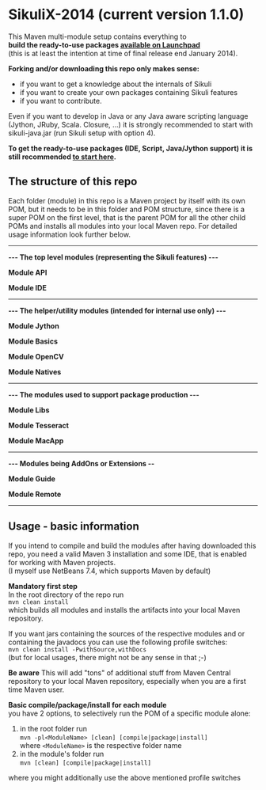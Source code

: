 SikuliX-2014 (current version 1.1.0)
============

This Maven multi-module setup contains everything to <br />
**build the ready-to-use packages [available on Launchpad](https://launchpad.net/sikuli)** <br />(this is at least the intention at time of final release end January 2014).

**Forking and/or downloading this repo only makes sense:** 
 - if you want to get a knowledge about the internals of Sikuli
 - if you want to create your own packages containing Sikuli features 
 - if you want to contribute.

Even if you want to develop in Java or any Java aware scripting language (Jython, JRuby, Scala. Closure, ...) it is strongly recommended to start with sikuli-java.jar (run Sikuli setup with option 4).

**To get the ready-to-use packages (IDE, Script, Java/Jython support) it is still recommended [to start here](http://www.sikuli.org/download.html).**

The structure of this repo
------------------------

Each folder (module) in this repo is a Maven project by itself with its own POM, but it needs to be in this folder and POM structure, since there is a super POM on the first level, that is the parent POM for all the other child POMs and installs all modules into your local Maven repo. For detailed usage information look further below.

<hr/>

**--- The top level modules (representing the Sikuli features) ---**

**Module API**

**Module IDE**

<hr/>

**--- The helper/utility modules (intended for internal use only) ---**

**Module Jython**

**Module Basics**

**Module OpenCV**

**Module Natives**

<hr/>

**--- The modules used to support package production ---**

**Module Libs**

**Module Tesseract**

**Module MacApp**

<hr/>

**--- Modules being AddOns or Extensions --**

**Module Guide**

**Module Remote**

<hr/>

Usage - basic information
-------------------------

If you intend to compile and build the modules after having downloaded this repo, you need a valid Maven 3 installation and some IDE, that is enabled for working with Maven projects. <br />(I myself use NetBeans 7.4, which supports Maven by default)

**Mandatory first step**<br />
In the root directory of the repo run <br />
`mvn clean install`<br />
which builds all modules and installs the artifacts into your local Maven repository.

If you want jars containing the sources of the respective modules and or containing the javadocs you can use the following profile switches:<br />
`mvn clean install -PwithSource,withDocs`<br />
(but for local usages, there might not be any sense in that ;-)

**Be aware** This will add "tons" of additional stuff from Maven Central repository to your local Maven repository, especially when you are a first time Maven user.

**Basic compile/package/install for each module**<br />
you have 2 options, to selectively run the POM of a specific module alone:
 1. in the root folder run<br />`mvn -pl<ModuleName> [clean] [compile|package|install]` <br />where `<ModuleName>` is the respective folder name
 2. in the module's folder run <br />`mvn [clean] [compile|package|install]`

where you might additionally use the above mentioned profile switches


